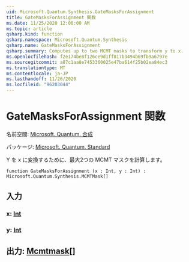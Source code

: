 ```yaml
---
uid: Microsoft.Quantum.Synthesis.GateMasksForAssignment
title: GateMasksForAssignment 関数
ms.date: 11/25/2020 12:00:00 AM
ms.topic: article
qsharp.kind: function
qsharp.namespace: Microsoft.Quantum.Synthesis
qsharp.name: GateMasksForAssignment
qsharp.summary: Computes up to two MCMT masks to transform y to x.
ms.openlocfilehash: f2e174be8f126ce9d1ff817b3494b69fb9a6797e
ms.sourcegitcommit: a87c1aa8e7453360025e47ba614f25b02ea84ec3
ms.translationtype: MT
ms.contentlocale: ja-JP
ms.lasthandoff: 11/26/2020
ms.locfileid: "96203044"
---
```

# <a name="gatemasksforassignment-function"></a>GateMasksForAssignment 関数

名前空間: [Microsoft. Quantum. 合成](xref:Microsoft.Quantum.Synthesis)

パッケージ: [Microsoft. Quantum. Standard](https://nuget.org/packages/Microsoft.Quantum.Standard)


Y を x に変換するために、最大2つの MCMT マスクを計算します。

```qsharp
function GateMasksForAssignment (x : Int, y : Int) : Microsoft.Quantum.Synthesis.MCMTMask[]
```


## <a name="input"></a>入力

### <a name="x--int"></a>x: [Int](xref:microsoft.quantum.lang-ref.int)




### <a name="y--int"></a>y: [Int](xref:microsoft.quantum.lang-ref.int)





## <a name="output--mcmtmask"></a>出力: [Mcmtmask](xref:Microsoft.Quantum.Synthesis.MCMTMask)[]

